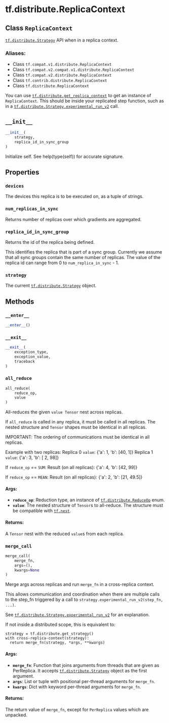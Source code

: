 <div itemscope itemtype="http://developers.google.com/ReferenceObject">
<meta itemprop="name" content="tf.distribute.ReplicaContext" />
<meta itemprop="path" content="Stable" />
<meta itemprop="property" content="devices"/>
<meta itemprop="property" content="num_replicas_in_sync"/>
<meta itemprop="property" content="replica_id_in_sync_group"/>
<meta itemprop="property" content="strategy"/>
<meta itemprop="property" content="__enter__"/>
<meta itemprop="property" content="__exit__"/>
<meta itemprop="property" content="__init__"/>
<meta itemprop="property" content="all_reduce"/>
<meta itemprop="property" content="merge_call"/>
</div>

# tf.distribute.ReplicaContext

## Class `ReplicaContext`

<a href="../../tf/distribute/Strategy.md"><code>tf.distribute.Strategy</code></a> API when in a replica context.



### Aliases:

* Class `tf.compat.v1.distribute.ReplicaContext`
* Class `tf.compat.v2.compat.v1.distribute.ReplicaContext`
* Class `tf.compat.v2.distribute.ReplicaContext`
* Class `tf.contrib.distribute.ReplicaContext`
* Class `tf.distribute.ReplicaContext`

<!-- Placeholder for "Used in" -->

You can use <a href="../../tf/distribute/get_replica_context.md"><code>tf.distribute.get_replica_context</code></a> to get an instance of
`ReplicaContext`. This should be inside your replicated step function, such
as in a <a href="../../tf/distribute/Strategy.md#experimental_run_v2"><code>tf.distribute.Strategy.experimental_run_v2</code></a> call.

<h2 id="__init__"><code>__init__</code></h2>

``` python
__init__(
    strategy,
    replica_id_in_sync_group
)
```

Initialize self.  See help(type(self)) for accurate signature.




## Properties

<h3 id="devices"><code>devices</code></h3>

The devices this replica is to be executed on, as a tuple of strings.


<h3 id="num_replicas_in_sync"><code>num_replicas_in_sync</code></h3>

Returns number of replicas over which gradients are aggregated.


<h3 id="replica_id_in_sync_group"><code>replica_id_in_sync_group</code></h3>

Returns the id of the replica being defined.

This identifies the replica that is part of a sync group. Currently we
assume that all sync groups contain the same number of replicas. The value
of the replica id can range from 0 to `num_replica_in_sync` - 1.

<h3 id="strategy"><code>strategy</code></h3>

The current <a href="../../tf/distribute/Strategy.md"><code>tf.distribute.Strategy</code></a> object.




## Methods

<h3 id="__enter__"><code>__enter__</code></h3>

``` python
__enter__()
```




<h3 id="__exit__"><code>__exit__</code></h3>

``` python
__exit__(
    exception_type,
    exception_value,
    traceback
)
```




<h3 id="all_reduce"><code>all_reduce</code></h3>

``` python
all_reduce(
    reduce_op,
    value
)
```

All-reduces the given `value Tensor` nest across replicas.

If `all_reduce` is called in any replica, it must be called in all replicas.
The nested structure and `Tensor` shapes must be identical in all replicas.

IMPORTANT: The ordering of communications must be identical in all replicas.

Example with two replicas:
  Replica 0 `value`: {'a': 1, 'b': [40, 1]}
  Replica 1 `value`: {'a': 3, 'b': [ 2, 98]}

  If `reduce_op` == `SUM`:
    Result (on all replicas): {'a': 4, 'b': [42, 99]}

  If `reduce_op` == `MEAN`:
    Result (on all replicas): {'a': 2, 'b': [21, 49.5]}

#### Args:


* <b>`reduce_op`</b>: Reduction type, an instance of <a href="../../tf/distribute/ReduceOp.md"><code>tf.distribute.ReduceOp</code></a> enum.
* <b>`value`</b>: The nested structure of `Tensor`s to all-reduce. The structure must
  be compatible with <a href="../../tf/nest.md"><code>tf.nest</code></a>.


#### Returns:

A `Tensor` nest with the reduced `value`s from each replica.


<h3 id="merge_call"><code>merge_call</code></h3>

``` python
merge_call(
    merge_fn,
    args=(),
    kwargs=None
)
```

Merge args across replicas and run `merge_fn` in a cross-replica context.

This allows communication and coordination when there are multiple calls
to the step_fn triggered by a call to
`strategy.experimental_run_v2(step_fn, ...)`.

See <a href="../../tf/distribute/Strategy.md#experimental_run_v2"><code>tf.distribute.Strategy.experimental_run_v2</code></a> for an
explanation.

If not inside a distributed scope, this is equivalent to:

```
strategy = tf.distribute.get_strategy()
with cross-replica-context(strategy):
  return merge_fn(strategy, *args, **kwargs)
```

#### Args:


* <b>`merge_fn`</b>: Function that joins arguments from threads that are given as
  PerReplica. It accepts <a href="../../tf/distribute/Strategy.md"><code>tf.distribute.Strategy</code></a> object as
  the first argument.
* <b>`args`</b>: List or tuple with positional per-thread arguments for `merge_fn`.
* <b>`kwargs`</b>: Dict with keyword per-thread arguments for `merge_fn`.


#### Returns:

The return value of `merge_fn`, except for `PerReplica` values which are
unpacked.




